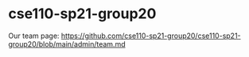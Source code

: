# cse110-sp21-group20
Our team page: https://github.com/cse110-sp21-group20/cse110-sp21-group20/blob/main/admin/team.md 
